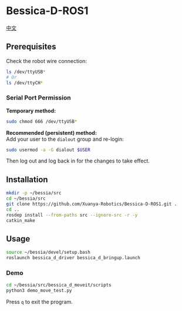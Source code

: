 # Bessica-D-ROS1

[中文](README_CH.md)

## Prerequisites

Check the robot wire connection:
```bash
ls /dev/ttyUSB*
# Or
ls /dev/ttyCH*
```

### Serial Port Permission

**Temporary method:**
```bash
sudo chmod 666 /dev/ttyUSB*
```

**Recommended (persistent) method:**  
Add your user to the `dialout` group and re-login:
```bash
sudo usermod -a -G dialout $USER
```
Then log out and log back in for the changes to take effect.

## Installation

```bash
mkdir -p ~/bessia/src
cd ~/bessia/src
git clone https://github.com/Xuanya-Robotics/Bessica-D-ROS1.git .
cd ..
rosdep install --from-paths src --ignore-src -r -y
catkin_make
```

## Usage

```bash
source ~/bessia/devel/setup.bash
roslaunch bessica_d_driver bessica_d_bringup.launch 
```

### Demo

```bash
cd ~/bessia/src/bessica_d_moveit/scripts
python3 demo_move_test.py 
```

Press `q` to exit the program.